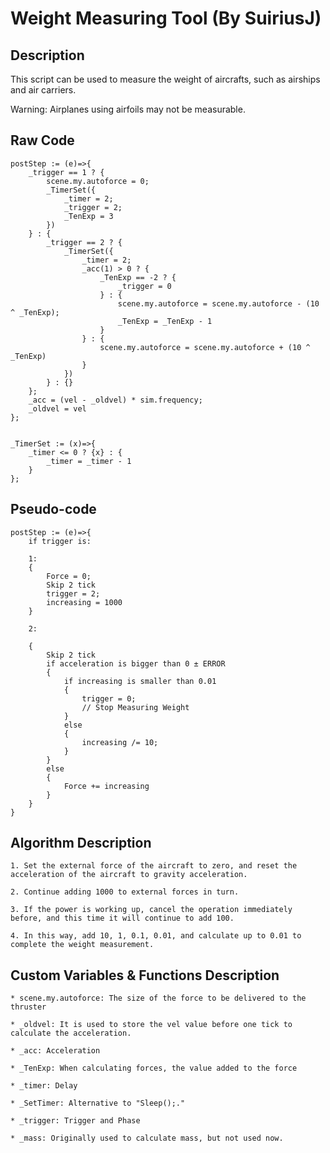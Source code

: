 Weight Measuring Tool (By SuiriusJ)
=======================
## Description

This script can be used to measure the weight of aircrafts, such as airships and air carriers.

Warning: Airplanes using airfoils may not be measurable.

## Raw Code

    postStep := (e)=>{
        _trigger == 1 ? {
            scene.my.autoforce = 0;
            _TimerSet({
                _timer = 2;
                _trigger = 2;
                _TenExp = 3
            })
        } : {
            _trigger == 2 ? {
                _TimerSet({
                    _timer = 2;
                    _acc(1) > 0 ? {
                        _TenExp == -2 ? {
                            _trigger = 0
                        } : {
                            scene.my.autoforce = scene.my.autoforce - (10 ^ _TenExp);
                            _TenExp = _TenExp - 1
                        }
                    } : {
                        scene.my.autoforce = scene.my.autoforce + (10 ^ _TenExp)
                    }
                })
            } : {}
        };
        _acc = (vel - _oldvel) * sim.frequency;
        _oldvel = vel
    };


    _TimerSet := (x)=>{
        _timer <= 0 ? {x} : {
            _timer = _timer - 1
        }
    };

## Pseudo-code

    postStep := (e)=>{
        if trigger is:

        1:
        {
            Force = 0;
            Skip 2 tick
            trigger = 2;
            increasing = 1000
        }

        2:

        {
            Skip 2 tick
            if acceleration is bigger than 0 ± ERROR
            {
                if increasing is smaller than 0.01
                {
                    trigger = 0;
                    // Stop Measuring Weight
                }
                else
                {
                    increasing /= 10;
                }
            }
            else
            {
                Force += increasing
            }
        }
    }

## Algorithm Description

    1. Set the external force of the aircraft to zero, and reset the acceleration of the aircraft to gravity acceleration.

    2. Continue adding 1000 to external forces in turn.

    3. If the power is working up, cancel the operation immediately before, and this time it will continue to add 100.

    4. In this way, add 10, 1, 0.1, 0.01, and calculate up to 0.01 to complete the weight measurement.


## Custom Variables & Functions Description

    * scene.my.autoforce: The size of the force to be delivered to the thruster

    * _oldvel: It is used to store the vel value before one tick to calculate the acceleration.
    
    * _acc: Acceleration

    * _TenExp: When calculating forces, the value added to the force

    * _timer: Delay
    
    * _SetTimer: Alternative to "Sleep();."

    * _trigger: Trigger and Phase
    
    * _mass: Originally used to calculate mass, but not used now.
